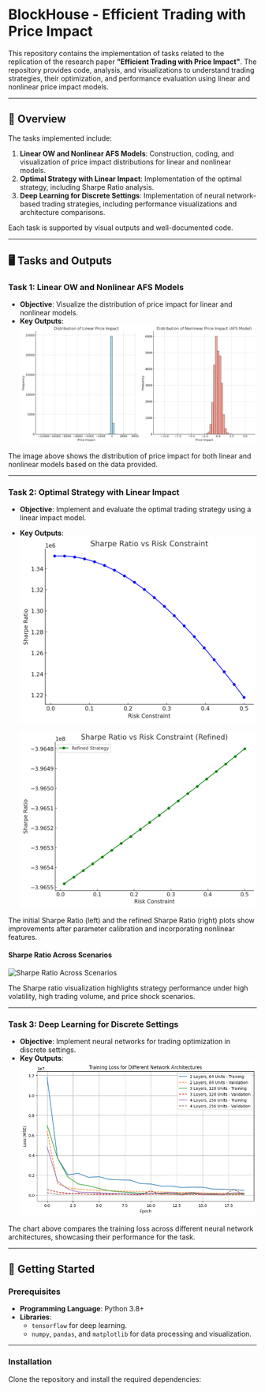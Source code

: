 # BlockHouse - Efficient Trading with Price Impact

This repository contains the implementation of tasks related to the replication of the research paper **"Efficient Trading with Price Impact"**. The repository provides code, analysis, and visualizations to understand trading strategies, their optimization, and performance evaluation using linear and nonlinear price impact models.

---

## 📜 Overview

The tasks implemented include:
1. **Linear OW and Nonlinear AFS Models**: Construction, coding, and visualization of price impact distributions for linear and nonlinear models.
2. **Optimal Strategy with Linear Impact**: Implementation of the optimal strategy, including Sharpe Ratio analysis.
3. **Deep Learning for Discrete Settings**: Implementation of neural network-based trading strategies, including performance visualizations and architecture comparisons.

Each task is supported by visual outputs and well-documented code.

---

## 🖥️ Tasks and Outputs

### Task 1: Linear OW and Nonlinear AFS Models
- **Objective**: Visualize the distribution of price impact for linear and nonlinear models.
- **Key Outputs**:
  ![Linear vs Nonlinear Impact](output.png)

The image above shows the distribution of price impact for both linear and nonlinear models based on the data provided.

---

### Task 2: Optimal Strategy with Linear Impact
- **Objective**: Implement and evaluate the optimal trading strategy using a linear impact model.
- **Key Outputs**:
  ![Initial Sharpe Ratio](output_2.png)

  ![Refined Sharpe Ratio](output_2_refined.png)

The initial Sharpe Ratio (left) and the refined Sharpe Ratio (right) plots show improvements after parameter calibration and incorporating nonlinear features.

#### Sharpe Ratio Across Scenarios
  ![Sharpe Ratio Across Scenarios](output_sharpe_ratio_different_sceanrios.png)

The Sharpe ratio visualization highlights strategy performance under high volatility, high trading volume, and price shock scenarios.

---

### Task 3: Deep Learning for Discrete Settings
- **Objective**: Implement neural networks for trading optimization in discrete settings.
- **Key Outputs**:
  ![Neural Network Architectures Comparison](output_task3_different_aRCH.png)

The chart above compares the training loss across different neural network architectures, showcasing their performance for the task.

---

## 🚀 Getting Started

### Prerequisites
- **Programming Language**: Python 3.8+
- **Libraries**:
  - `tensorflow` for deep learning.
  - `numpy`, `pandas`, and `matplotlib` for data processing and visualization.

---

### Installation
Clone the repository and install the required dependencies:
